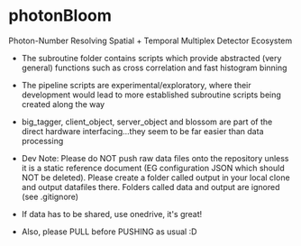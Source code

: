# photonBloom
Photon-Number Resolving Spatial + Temporal Multiplex Detector Ecosystem

- The subroutine folder contains scripts which provide abstracted (very general) functions such as cross correlation and fast histogram binning

- The pipeline scripts are experimental/exploratory, where their development would lead to more established subroutine scripts being created along the way

- big_tagger, client_object, server_object and blossom are part of the direct hardware interfacing...they seem to be far easier than data processing

- Dev Note: Please do NOT push raw data files onto the repository unless it is a static reference document (EG configuration JSON which should NOT be deleted). Please create a folder called output in your local clone and output datafiles there. Folders called data and output are ignored (see .gitignore)

- If data has to be shared, use onedrive, it's great!

- Also, please PULL before PUSHING as usual :D